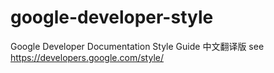 # google-developer-style
Google Developer Documentation Style Guide 中文翻译版  see https://developers.google.com/style/
